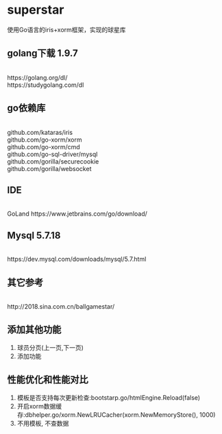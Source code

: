 # superstar
使用Go语言的iris+xorm框架，实现的球星库
<br/>

## golang下载 1.9.7
<br/>
https://golang.org/dl/
<br/>
https://studygolang.com/dl
<br/>

## go依赖库
<br/>
github.com/kataras/iris
<br/>
github.com/go-xorm/xorm
<br/>
github.com/go-xorm/cmd
<br/>
github.com/go-sql-driver/mysql
<br/>
github.com/gorilla/securecookie
<br/>
github.com/gorilla/websocket
<br/>

## IDE
<br/>
GoLand https://www.jetbrains.com/go/download/
<br/>

## Mysql 5.7.18
<br/>
https://dev.mysql.com/downloads/mysql/5.7.html
<br/>

## 其它参考
<br/>
http://2018.sina.com.cn/ballgamestar/

## 添加其他功能
1. 球员分页(上一页,下一页)
2. 添加功能

## 性能优化和性能对比
1. 模板是否支持每次更新检查:bootstarp.go/htmlEngine.Reload(false)
2. 开启xorm数据缓存:dbhelper.go/xorm.NewLRUCacher(xorm.NewMemoryStore(), 1000)
3. 不用模板, 不查数据
